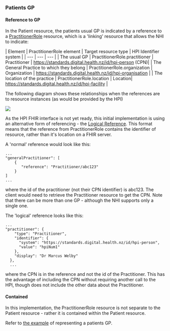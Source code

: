 ### Patients GP

#### Reference to GP

In the Patient resource, the patients usual GP is indicated by a reference to a [PractitionerRole](http://hl7.org/fhir/practitionerrole.html) resource, which is a 'linking' resource that allows the NHI to indicate:


| Element | PractitionerRole element | Target resource type | HPI Identifier system |
| --- | --- | --- |
| The usual GP | PractitionerRole.practitioner | Practitioner | https://standards.digital.health.nz/id/hpi-person (CPN)| 
| The General Practice to which they belong | PractitionerRole.organization | Organization | https://standards.digital.health.nz/id/hpi-organisation |
| The location of the practice | PractitionerRole.location | Location| https://standards.digital.health.nz/id/hpi-facility |


The following diagram shows these relationships when the references are to resource instances (as would be provided by the HPI)


<img style="float:none" src="GP-diagram.png" >

As the HPI FHIR interface is not yet ready, this initial implementation is using an alternative form of referencing - the [Logical Reference](https://standards.digital.health.nz/id/hpi-facility). This format means that the reference from PractitionerRole contains the identifier of resource, rather than it's location on a FHIR server.

A 'normal' reference would look like this: 

    ...
    "generalPractitioner": [
        {
           "reference": "Practitioner/abc123"
        }
    ]
    ...

where the id of the practitioner (not their CPN identifier) is abc123. The client would need to retrieve the Practitioner resource to get the CPN. Note that there can be more than one GP - although the NHI supports only a single one.

The 'logical' reference looks like this:


    ...
    "practitioner": {
        "type": "Practitioner",
        "identifier": {
          "system": "https://standards.digital.health.nz/id/hpi-person",
          "value": "hpiNum1"
        },
        "display": "Dr Marcus Welby"
      },
      ...


where the CPN is in the reference and not the id of the Practitioner. This has the advantage of including the CPN without requiring another call to the HPI, though does not include the other data about the Practitioner.

#### Contained 

In this implementation, the PractitionerRole resource is not separate to the Patient resource - rather it is contained within the Patient resource.

Refer to [the example](Patient-Gp-Patient.html) of representing a patients GP. 